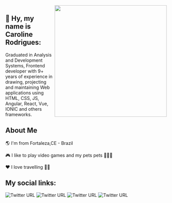 <img align="right" width="350" height="350" src="https://cdn.lowgif.com/full/ab4a17955afa5191-girl-greeting-by-alexey-mozgovets-dribbble.gif">


## 👋  Hy, my name is Caroline Rodrigues:  

Graduated in Analysis and Development Systems, Frontend developer with 9+ years of experience in drawing, projecting and maintaining Web applications using HTML, CSS, JS, Angular, React, Vue, IONIC and others frameworks.


## About Me

🌎 I'm from Fortaleza,CE - Brazil

🎮 I like to play video games and my pets pets 🐶🐱🐱

❤️ I love travelling 🛫🛬



## My social links:

![Twitter URL](https://img.shields.io/twitter/url?color=%2300FFFF&label=linkedin&logo=linkedin&style=for-the-badge&url=https%3A%2F%2Fwww.linkedin.com%2Fin%2Fcarolinerodrigues%2F%3Flocale%3Den_US) ![Twitter URL](https://img.shields.io/twitter/url?color=red&label=portfolio&logo=adobe&style=for-the-badge&url=https%3A%2F%2Floracsilva.myportfolio.com%2F) ![Twitter URL](https://img.shields.io/twitter/url?color=%231E90FF&label=Twitter&logo=twitter&style=for-the-badge&url=https%3A%2F%2Ftwitter.com%2Floracsilva)  ![Twitter URL](https://img.shields.io/twitter/url?color=%23FF1493&label=instagram&logo=instagram&style=for-the-badge&url=https%3A%2F%2Fwww.instagram.com%2Floracsilva%2F) 


